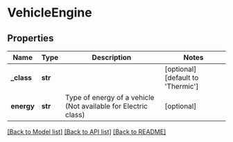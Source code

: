 # VehicleEngine

## Properties
Name | Type | Description | Notes
------------ | ------------- | ------------- | -------------
**_class** | **str** |  | [optional] [default to 'Thermic']
**energy** | **str** | Type of energy of a vehicle (Not available for Electric class) | [optional] 

[[Back to Model list]](../README.md#documentation-for-models) [[Back to API list]](../README.md#documentation-for-api-endpoints) [[Back to README]](../README.md)



